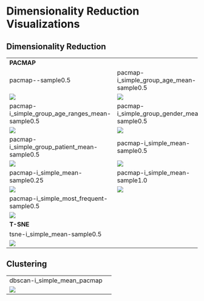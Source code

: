 # Dimensionality Reduction Visualizations

## Dimensionality Reduction

|                                                          |                                                      |
|----------------------------------------------------------|------------------------------------------------------|
| **PACMAP**                                               |                                                      |
| pacmap--sample0.5                                        | pacmap-i_simple_group_age_mean-sample0.5             |
| ![](pacmap--sample0.5.png)                               | ![](pacmap-i_simple_group_age_mean-sample0.5.png)    |
| pacmap-i_simple_group_age_ranges_mean-sample0.5          | pacmap-i_simple_group_gender_mean-sample0.5          |
| ![](pacmap-i_simple_group_age_ranges_mean-sample0.5.png) | ![](pacmap-i_simple_group_gender_mean-sample0.5.png) |
| pacmap-i_simple_group_patient_mean-sample0.5             | pacmap-i_simple_mean-sample0.5                       |
| ![](pacmap-i_simple_group_patient_mean-sample0.5.png)    | ![](pacmap-i_simple_mean-sample0.5.png)              |
| pacmap-i_simple_mean-sample0.25                          | pacmap-i_simple_mean-sample1.0                       |
| ![](pacmap-i_simple_mean-sample0.25.png)                 | ![](pacmap-i_simple_mean-sample1.0.png)              | 
| pacmap-i_simple_most_frequent-sample0.5                  |                                                      |
| ![](pacmap-i_simple_most_frequent-sample0.5.png)         |                                                      |
| **T-SNE**                                                |                                                      |
| tsne-i_simple_mean-sample0.5                             |                                                      |
| ![](tsne-i_simple_mean-sample0.5.png)                    |                                                      |

## Clustering

|                                      |     |
|--------------------------------------|-----|
| dbscan-i_simple_mean_pacmap          |     |
| ![](dbscan-i_simple_mean_pacmap.png) |     |


<!--
<table>
    <tr>
        <td>
            <img src="pacmap--sample0.5.png" width=500px>
        </td>
        <td>
            <img src="pacmap-i_simple_group_age_mean-sample0.5.png" width=500px>
        </td>
    </tr>
    <tr>
        <td>
            <img src="pacmap-i_simple_group_age_ranges_mean-sample0.5.png" width=500px>
        </td>
        <td>
            <img src="pacmap-i_simple_group_gender_mean-sample0.5.png" width=500px>
        </td>
    </tr>
    <tr>
        <td>
            <img src="pacmap-i_simple_group_patient_mean-sample0.5.png" width=500px>
        </td>
        <td>
            <img src="pacmap-i_simple_mean-sample0.5.png" width=500px>
        </td>
    </tr>
    <tr>
        <td>
            <img src="pacmap-i_simple_mean-sample1.0.png" width=500px>
        </td>
        <td>
            <img src="pacmap-i_simple_most_frequent-sample0.5.png" width=500px>
        </td>
    </tr>
    <tr>
        <td>
            <img src="tsne-i_simple_mean-sample0.5.png" width=500px>
        </td>
    </tr>
</table>
-->
